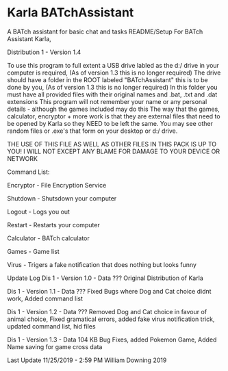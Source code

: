 # Karla BATchAssistant
A BATch assistant for basic chat and tasks
README/Setup For BATch Assistant Karla,

Distribution 1 - Version 1.4


To use this program to full extent a USB drive labled as the d:/ drive in your computer is required, (As of version 1.3 this is no longer required)
The drive should have a folder in the ROOT labeled "BATchAssistant" this is to be done by you, (As of version 1.3 this is no longer required)
In this folder you must have all provided files with their original names and .bat, .txt and .dat extensions
This program will not remember your name or any personal details - although the games included may do this
The way that the games, calculator, encryptor + more work is that they are external files that need to be
opened by Karla so they NEED to be left the same. You may see other random files or .exe's that form
on your desktop or d:/ drive. 

THE USE OF THIS FILE AS WELL AS OTHER FILES IN THIS PACK IS UP TO YOU! I WILL NOT EXCEPT ANY BLAME FOR DAMAGE
TO YOUR DEVICE OR NETWORK



Command List:

Encryptor - File Encryption Service

Shutdown - Shutsdown your computer

Logout - Logs you out

Restart - Restarts your computer

Calculator - BATch calculator

Games - Game list

Virus - Trigers a fake notification that does nothing but looks funny



Update Log
Dis 1 - Version 1.0 - Data ???
Original Distribution of Karla 

Dis 1 - Version 1.1 - Data ???
Fixed Bugs where Dog and Cat choice didnt work, Added command list

Dis 1 - Version 1.2 - Data ???
Removed Dog and Cat choice in favour of animal choice, Fixed gramatical errors, added fake virus notification
trick, updated command list, hid files

Dis 1 - Version 1.3 - Data 104 KB
Bug Fixes, added Pokemon Game, Added Name saving for game cross data


Last Update 11/25/2019  -  2:59 PM							William Downing 2019
